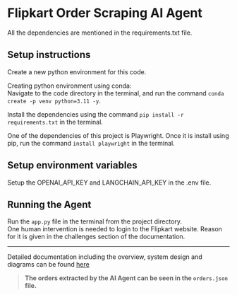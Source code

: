 # Flipkart Order Scraping AI Agent

All the dependencies are mentioned in the requirements.txt file.

## Setup instructions
Create a new python environment for this code. 

Creating python environment using conda:<br>
Navigate to the code directory in the terminal, and run the command `conda create -p venv python=3.11 -y`.

Install the dependencies using the command `pip install -r requirements.txt` in the terminal.

One of the dependencies of this project is Playwright. Once it is install using pip, run the command `install playwright` in the terminal.

## Setup environment variables

Setup the OPENAI_API_KEY and LANGCHAIN_API_KEY in the .env file.

## Running the Agent

Run the `app.py` file in the terminal from the project directory.<br>
One human intervention is needed to login to the Flipkart website. Reason for it is given in the challenges section of the documentation.

---
Detailed documentation including the overview, system design and diagrams can be found [here](https://docs.google.com/document/d/12VsqgyVd4iGvve78hKvJRbq5BtOAQOSOXXqgtVt4xdk/edit#heading=h.12y46exap77x)

>**The orders extracted by the AI Agent can be seen in the `orders.json` file.**

